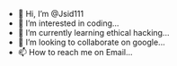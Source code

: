 - 👋 Hi, I’m @Jsid111
- 👀 I’m interested in coding...
- 🌱 I’m currently learning ethical hacking...
- 💞️ I’m looking to collaborate on google...
- 📫 How to reach me on Email...

<!---
Jsid111/Jsid111 is a ✨ special ✨ repository because its `README.md` (this file) appears on your GitHub profile.
You can click the Preview link to take a look at your changes.
--->
